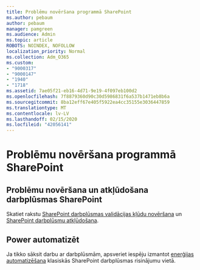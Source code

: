 ```yaml
---
title: Problēmu novēršana programmā SharePoint
ms.author: pebaum
author: pebaum
manager: pamgreen
ms.audience: Admin
ms.topic: article
ROBOTS: NOINDEX, NOFOLLOW
localization_priority: Normal
ms.collection: Adm_O365
ms.custom:
- "9000317"
- "9000147"
- "1940"
- "1718"
ms.assetid: 7ae05f21-eb16-4d71-9e19-4f097eb100d2
ms.openlocfilehash: 7f8879360d90c30d5986831f6a537b1471eb8b6a
ms.sourcegitcommit: 8ba12eff67e405f5922ea4cc35155e3036447859
ms.translationtype: MT
ms.contentlocale: lv-LV
ms.lasthandoff: 02/15/2020
ms.locfileid: "42056141"
---
```

# <a name="troubleshoot-workflows-in-sharepoint"></a>Problēmu novēršana programmā SharePoint

## <a name="troubleshoot-and-debug-workflows-in-sharepoint"></a>Problēmu novēršana un atkļūdošana darbplūsmas SharePoint

Skatiet rakstu [SharePoint darbplūsmas validācijas kļūdu novēršana](https://docs.microsoft.com/sharepoint/dev/general-development/troubleshooting-sharepoint-server-workflow-validation-errors-in-visio) un [SharePoint darbplūsmu atkļūdošana](https://docs.microsoft.com/sharepoint/dev/general-development/debugging-sharepoint-server-workflows).

## <a name="power-automate"></a>Power automatizēt

Ja tikko sāksit darbu ar darbplūsmām, apsveriet iespēju izmantot [enerģijas automatizēšana](https://docs.microsoft.com/power-automate/modern-approvals) klasiskās SharePoint darbplūsmas risinājumu vietā.
